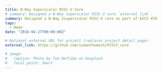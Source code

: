 ```yaml
---
title: N-Way Superscalar RISC-V Core
# summary: Designed a N-Way superscalar RISC-V core `external_link`.
summary: Designed a N-Way 2superscalar RISC-V core as part of EECS 470. 
tags:
  - Demo
date: "2016-04-27T00:00:00Z"

# Optional external URL for project (replaces project detail page).
external_link: https://github.com/sumanthumesh/RISCV_core

# image:
#   caption: Photo by Toa Heftiba on Unsplash
#   focal_point: Smart
---
```


